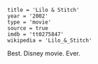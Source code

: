 ```
title = 'Lilo & Stitch'
year = '2002'
type = 'movie'
source = true
imdb = 'tt0275847'
wikipedia = 'Lilo_&_Stitch'
```

Best. Disney movie. Ever.
